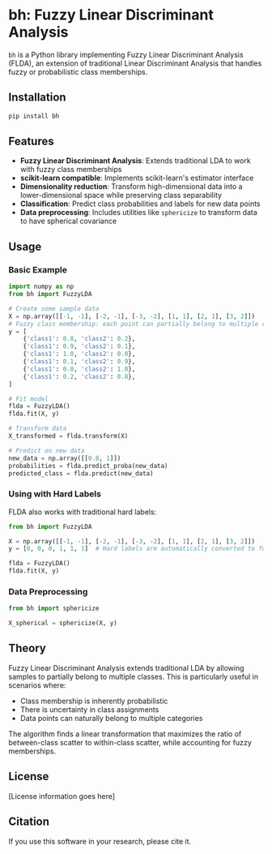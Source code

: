 # bh: Fuzzy Linear Discriminant Analysis

`bh` is a Python library implementing Fuzzy Linear Discriminant Analysis (FLDA), an extension of traditional Linear Discriminant Analysis that handles fuzzy or probabilistic class memberships.

## Installation

```bash
pip install bh
```

## Features

- **Fuzzy Linear Discriminant Analysis**: Extends traditional LDA to work with fuzzy class memberships
- **scikit-learn compatible**: Implements scikit-learn's estimator interface
- **Dimensionality reduction**: Transform high-dimensional data into a lower-dimensional space while preserving class separability
- **Classification**: Predict class probabilities and labels for new data points
- **Data preprocessing**: Includes utilities like `sphericize` to transform data to have spherical covariance

## Usage

### Basic Example

```python
import numpy as np
from bh import FuzzyLDA

# Create some sample data
X = np.array([[-1, -1], [-2, -1], [-3, -2], [1, 1], [2, 1], [3, 2]])
# Fuzzy class membership: each point can partially belong to multiple classes
y = [
    {'class1': 0.8, 'class2': 0.2},
    {'class1': 0.9, 'class2': 0.1},
    {'class1': 1.0, 'class2': 0.0},
    {'class1': 0.1, 'class2': 0.9},
    {'class1': 0.0, 'class2': 1.0},
    {'class1': 0.2, 'class2': 0.8},
]

# Fit model
flda = FuzzyLDA()
flda.fit(X, y)

# Transform data
X_transformed = flda.transform(X)

# Predict on new data
new_data = np.array([[0.8, 1]])
probabilities = flda.predict_proba(new_data)
predicted_class = flda.predict(new_data)
```

### Using with Hard Labels

FLDA also works with traditional hard labels:

```python
from bh import FuzzyLDA

X = np.array([[-1, -1], [-2, -1], [-3, -2], [1, 1], [2, 1], [3, 2]])
y = [0, 0, 0, 1, 1, 1]  # Hard labels are automatically converted to fuzzy format

flda = FuzzyLDA()
flda.fit(X, y)
```

### Data Preprocessing

```python
from bh import sphericize

X_spherical = sphericize(X, y)
```

## Theory

Fuzzy Linear Discriminant Analysis extends traditional LDA by allowing samples to partially belong to multiple classes. This is particularly useful in scenarios where:

- Class membership is inherently probabilistic
- There is uncertainty in class assignments
- Data points can naturally belong to multiple categories

The algorithm finds a linear transformation that maximizes the ratio of between-class scatter to within-class scatter, while accounting for fuzzy memberships.

## License

[License information goes here]

## Citation

If you use this software in your research, please cite it.
